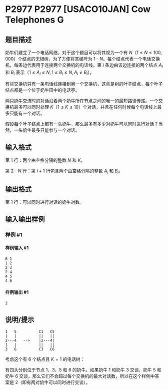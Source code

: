 # P2977 P2977 [USACO10JAN] Cow Telephones G

## 题目描述

奶牛们建立了一个电话网络，对于这个题目可以将其视为一个有 $N$（$1 \le N \le 100{,}000$）个结点的无根树，为了方便将其编号为 $1\cdots N$。每个结点代表一个电话交换机，每条边代表用于连接两个交换机的电话线。第 $i$ 条边由该边连接的两个结点 $A_i$ 和 $B_i$ 表示（$1 \le A_i \le N, 1 \le B_i \le N, A_i \ne B_i$）。

有些交换机只有一条电话线连接到另一个交换机，这些是树的叶子结点，每个叶子结点都是一个位于奶牛田中的电话亭。

两只奶牛交流时的对话沿着两个奶牛所在节点之间的唯一的最短路径传递。一个交换机最多可以同时处理 $K$（$1 \le K \le 10$）个对话，并且在任何时候每个电话线上最多只能有一个对话。

假设每个叶子结点上都有一头奶牛，那么最多有多少对奶牛可以同时进行对话？当然，一头奶牛最多只能参与一个对话。

## 输入格式

第 $1$ 行：两个由空格分隔的整数 $N$ 和 $K$。

第 $2\cdots N$ 行：第 $i + 1$ 行包含两个由空格分隔的整数 $A_i$ 和 $B_i$。

## 输出格式

第 $1$ 行：可以同时进行对话的奶牛对数。

## 输入输出样例

### 样例 #1

#### 样例输入 #1

```
6 1 
1 2 
2 3 
2 4 
4 5 
4 6
```

#### 样例输出 #1

```
2
```

## 说明/提示

```plain
1   5          C1   C5 
|   |          ||   || 
2---4   -->    |2---4| 
|   |          ||   || 
3   6          C3   C6
```

考虑这个有 $6$ 个结点且 $K = 1$ 的电话树：

有四头分别位于节点 $1$、$3$、$5$ 和 $6$ 的奶牛。如果奶牛 $1$ 和奶牛 $3$ 交谈，奶牛 $5$ 和奶牛 $6$ 交谈，那么它们不会超过每个交换机的最大对话数，所以在这个样例中答案是 $2$（即有两对奶牛可以同时进行交谈）。
